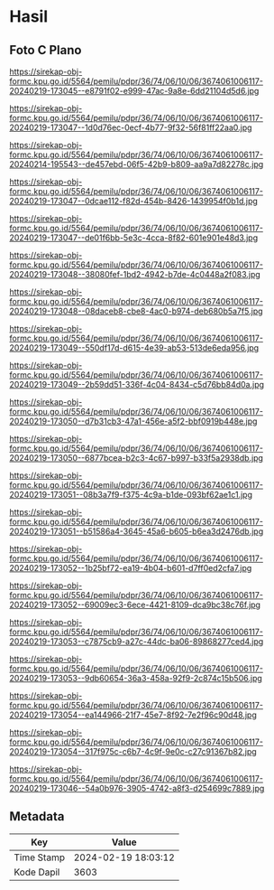 # Hasil

## Foto C Plano

https://sirekap-obj-formc.kpu.go.id/5564/pemilu/pdpr/36/74/06/10/06/3674061006117-20240219-173045--e8791f02-e999-47ac-9a8e-6dd21104d5d6.jpg

https://sirekap-obj-formc.kpu.go.id/5564/pemilu/pdpr/36/74/06/10/06/3674061006117-20240219-173047--1d0d76ec-0ecf-4b77-9f32-56f81ff22aa0.jpg

https://sirekap-obj-formc.kpu.go.id/5564/pemilu/pdpr/36/74/06/10/06/3674061006117-20240214-195543--de457ebd-06f5-42b9-b809-aa9a7d82278c.jpg

https://sirekap-obj-formc.kpu.go.id/5564/pemilu/pdpr/36/74/06/10/06/3674061006117-20240219-173047--0dcae112-f82d-454b-8426-1439954f0b1d.jpg

https://sirekap-obj-formc.kpu.go.id/5564/pemilu/pdpr/36/74/06/10/06/3674061006117-20240219-173047--de01f6bb-5e3c-4cca-8f82-601e901e48d3.jpg

https://sirekap-obj-formc.kpu.go.id/5564/pemilu/pdpr/36/74/06/10/06/3674061006117-20240219-173048--38080fef-1bd2-4942-b7de-4c0448a2f083.jpg

https://sirekap-obj-formc.kpu.go.id/5564/pemilu/pdpr/36/74/06/10/06/3674061006117-20240219-173048--08daceb8-cbe8-4ac0-b974-deb680b5a7f5.jpg

https://sirekap-obj-formc.kpu.go.id/5564/pemilu/pdpr/36/74/06/10/06/3674061006117-20240219-173049--550df17d-d615-4e39-ab53-513de6eda956.jpg

https://sirekap-obj-formc.kpu.go.id/5564/pemilu/pdpr/36/74/06/10/06/3674061006117-20240219-173049--2b59dd51-336f-4c04-8434-c5d76bb84d0a.jpg

https://sirekap-obj-formc.kpu.go.id/5564/pemilu/pdpr/36/74/06/10/06/3674061006117-20240219-173050--d7b31cb3-47a1-456e-a5f2-bbf0919b448e.jpg

https://sirekap-obj-formc.kpu.go.id/5564/pemilu/pdpr/36/74/06/10/06/3674061006117-20240219-173050--6877bcea-b2c3-4c67-b997-b33f5a2938db.jpg

https://sirekap-obj-formc.kpu.go.id/5564/pemilu/pdpr/36/74/06/10/06/3674061006117-20240219-173051--08b3a7f9-f375-4c9a-b1de-093bf62ae1c1.jpg

https://sirekap-obj-formc.kpu.go.id/5564/pemilu/pdpr/36/74/06/10/06/3674061006117-20240219-173051--b51586a4-3645-45a6-b605-b6ea3d2476db.jpg

https://sirekap-obj-formc.kpu.go.id/5564/pemilu/pdpr/36/74/06/10/06/3674061006117-20240219-173052--1b25bf72-ea19-4b04-b601-d7ff0ed2cfa7.jpg

https://sirekap-obj-formc.kpu.go.id/5564/pemilu/pdpr/36/74/06/10/06/3674061006117-20240219-173052--69009ec3-6ece-4421-8109-dca9bc38c76f.jpg

https://sirekap-obj-formc.kpu.go.id/5564/pemilu/pdpr/36/74/06/10/06/3674061006117-20240219-173053--c7875cb9-a27c-44dc-ba06-89868277ced4.jpg

https://sirekap-obj-formc.kpu.go.id/5564/pemilu/pdpr/36/74/06/10/06/3674061006117-20240219-173053--9db60654-36a3-458a-92f9-2c874c15b506.jpg

https://sirekap-obj-formc.kpu.go.id/5564/pemilu/pdpr/36/74/06/10/06/3674061006117-20240219-173054--ea144966-21f7-45e7-8f92-7e2f96c90d48.jpg

https://sirekap-obj-formc.kpu.go.id/5564/pemilu/pdpr/36/74/06/10/06/3674061006117-20240219-173054--317f975c-c6b7-4c9f-9e0c-c27c91367b82.jpg

https://sirekap-obj-formc.kpu.go.id/5564/pemilu/pdpr/36/74/06/10/06/3674061006117-20240219-173046--54a0b976-3905-4742-a8f3-d254699c7889.jpg


## Metadata

| Key        | Value               |
| ---------- | ------------------- |
| Time Stamp | 2024-02-19 18:03:12 |
| Kode Dapil | 3603                |



